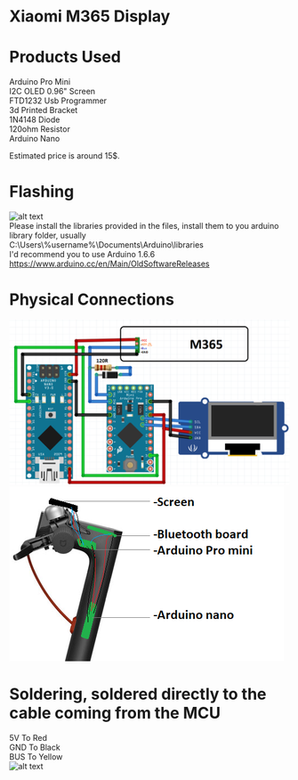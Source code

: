 # Xiaomi M365 Display 
# Products Used  
Arduino Pro Mini    
I2C OLED 0.96" Screen    
FTD1232 Usb Programmer   
3d Printed Bracket  
1N4148 Diode  
120ohm Resistor  
Arduino Nano

Estimated price is around 15$.

# Flashing  
![alt text](https://i.imgur.com/DpPkvJz.jpg)  
Please install the libraries provided in the files, install them to you arduino library folder, usually              
  C:\Users\\%username%\Documents\Arduino\libraries  
I'd recommend you to use Arduino 1.6.6  
https://www.arduino.cc/en/Main/OldSoftwareReleases  

# Physical Connections  
![alt text](https://raw.githubusercontent.com/tibzejoker/m365_dashboard/master/diagram.png)
![alt text](https://raw.githubusercontent.com/tibzejoker/m365_dashboard/master/diagram%202.png)

# Soldering, soldered directly to the cable coming from the MCU
5V To Red    
GND To Black  
BUS To Yellow  
![alt text](https://i.imgur.com/3ZwcrIJ.jpg)  
